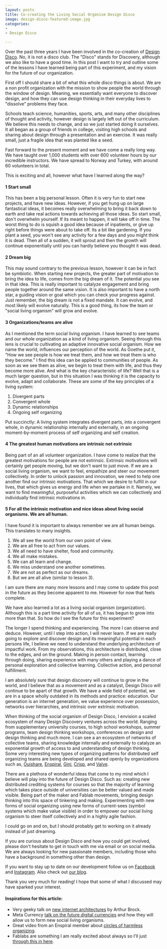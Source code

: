 ```yaml
---
layout: posts
title: Co-creating the Living Social Organism Design Disco
image: design-disco-featured-image.jpg
categories:
-
- Design Disco

---
```

Over the past three years I have been involved in the co-creation of [Design Disco](https://designdisco.org "Design Disco"). No, it is not a disco club. The "Disco" stands for Discovery, although we also like to have a good time. In this post I want to try and outline some of the lessons I have learned being part of this experiment, and my vision for the future of our organization.

First off I should share a bit of what this whole disco things is about. We are a non profit organization with the mission to show people the world through the window of design. Meaning, we essentially want everyone to discover design, and how they can use design thinking in their everyday lives to "dissolve" problems they face.

Schools teach science, humanities, sports, arts, and many other disciplines of thought and activity, however design is largely left out of the curriculum. We believe this needs to change, and so we just started doing it ourselves. It all began as a group of friends in college, visiting high schools and sharing about design through a presentation and an exercise. It was really small, just a fragile idea that was planted like a seed.

Fast forward to the present moment and we have come a really long way. We have taught over 1,000 students with over 600 volunteer hours by our incredible instructors. We have spread to Norway and Turkey, with around 60 volunteers in total.

This is exciting and all, however what have I learned along the way?

#### 1 Start small

This has been a big personal lesson. Often it is very fun to start new projects, and have new ideas. However, if you get hung up on large fantastical ideas, it becomes really overwhelming to bring it back down to earth and take real actions towards achieving all those ideas. So start small, don't overwhelm yourself. If its meant to happen, it will take off in time. The worst thing to do is squish a good idea because of inpatients, or give up right before things were about to take off. Its a bit like gardening. If you plant a seed, you won't see any activity for a few days and you might think it is dead. Then all of a sudden, it will sprout and then the growth will continue exponentially until you can hardly believe you thought it was dead.

#### 2 Dream big

This may sound contrary to the previous lesson, however it can be in fact be symbiotic. When starting new projects, the greater part of motivation to bring the idea to life, comes from the big dream of it. The potential you see in that idea. This is really important to catalyze engagement and bring people together around the same vision. It is also important to have a north star, a guiding vision or goal which you can check your progress against. Just remember, the big dream is not a fixed mandate. It can evolve, and most likely will evolve naturally. This is a good thing, its how the team or "social living organism" will grow and evolve.

#### 3 Organizations/teams are alive

As I mentioned the term social living organism. I have learned to see teams and our whole organization as a kind of living organism. Seeing through this lens is crucial to cultivating an adaptive innovative social organism. How we name the world, influences our perception of the world. As Goethe put it, "How we see people is how we treat them, and how we treat them is who they become." I find this idea can be applied to communities of people. As soon as we see them as alive, we begin to treat them with life, and thus they become more alive. And what is the key characteristic of life? Well that is a much larger question, but in this situation I was thinking it is the capacity to evolve, adapt and collaborate. These are some of the key principles of a living system:

1. Divergent parts
2. Convergent whole
3. Dynamic relationships
4. Ongoing self organizing

Put succinctly: A living system integrates divergent parts, into a convergent whole, in dynamic relationship internally and externally, in an ongoing moment-by-moment process of self organizing and self creation.

#### 4 The greatest human motivations are intrinsic not extrinsic

Being part of an all volunteer organization. I have come to realize that the greatest motivations for people are not extrinsic. Extrinsic motivations will certainly get people moving, but we don't want to just move. If we are a social living organism, we want to feel, empathize and steer our movement collectively. In order to unlock passion and innovation, we need to help one another find our intrinsic motivations. That which we desire to fulfill in our lives, that which gives us energy and life when we partake in it. Namely, we want to find meaningful, purposeful activities which we can collectively and individually find intrinsic motivations in.

#### 5 For all the intrinsic motivation and nice ideas about living social organisms. We are all human.

I have found it is important to always remember we are all human beings. This translates to many insights.

1. We all see the world from our own point of view.
2. We are all free to act from our values.
3. We all need to have shelter, food and community.
4. We all make mistakes.
5. We can all learn and change.
6. We miss understand one another sometimes.
7. We are not as perfect as our dreams.
8. But we are all alive (similar to lesson 3).

I am sure there are many more lessons and I may come to update this post in the future as they become apparent to me. However for now that feels complete.

We have also learned a lot as a living social organism (organization). Although this is a part time activity for all of us, it has begun to grow into more than that. So how do I see the future for this experiment?

The longer I spend thinking and experiencing. The more I can observe and deduce. However, until I step into action, I will never learn. If we are really going to explore and discover design and its meaningful potential in each persons life, I believe we need to understand the underlying architecture of impactful work. From my observations, this architecture is distributed, close to the edges, and on the ground. Making in person contact, learning through doing, sharing experience with many others and playing a dance of personal exploration and collective learning. Collective action, and personal fulfillment.

I am absolutely sure that design discovery will continue to grow in the world, and I believe that as a movement and as a catalyst,  Design Disco will continue to be apart of that growth. We have a wide field of potential, we are in a space wholly outdated in its methods and practice: education. Our generation is an internet generation, we value experience over possession, networks over hierarchies, and intrinsic over extrinsic motivation.

When thinking of the social organism of Design Disco, I envision a scaled ecosystem of many Design Discovery ventures across the world. Ranging from supplementary university courses, to high school workshops, summer programs, team design thinking workshops, conferences on design and design thinking and much more. I can see a an ecosystem of networks of collective teams, sharing knowledge internally and externally to catalyze an exponential growth of access to and understanding of design thinking. Some very interesting new types of organizing patterns for distributed self organizing teams are being developed and shared openly by organizations such as, [Ouishare](http://opensource.ouishare.net/ "Ouishare Open Source"), [Enspiral](https://handbook.enspiral.com/ "Enspiral Network Handbook"), [Gini](https://drive.google.com/file/d/0B44XthBdMmN6bGlfdk8zejdSZUU/view "Gini Company Handbook"), [Crisp](https://drive.google.com/file/d/0B44XthBdMmN6bGlfdk8zejdSZUU/view "Crisp DNA"), and [Valve](https://steamcdn-a.akamaihd.net/apps/valve/Valve_NewEmployeeHandbook.pdf "Valve Company Handbook").

There are a plethora of wonderful ideas that come to my mind which I believe will play into the future of Design Disco. Such as: creating new distributed crediting systems for courses so that the majority of learning which takes place outside of universities can be better valued and made visible. Being part of the maker and Fablab movements, bringing design thinking into this space of tinkering and making. Experimenting with new forms of social organizing using new forms of current-sees (symbol systems which make value visible) in order to empower our social living organism to steer itself collectively and in a highly agile fashion.

I could go on and on, but I should probably get to working on it already instead of just dreaming.

If you are curious about Design Disco and how you could get involved, please don't hesitate to get in touch with me via email or on social media. We are always looking for new passionate members, including those who have a background in something other than design.

If you want to stay up to date on our development follow us on [Facebook](https://facebook.com/designdisco "Design Disco Facebook") and [Instagram](https://instagram.com/designdisco_ "Design Disco Instagram"). Also check out [our blog](http://designdisco.org/blog "Design Disco Blog").

Thank you very much for reading! I hope that some of what I discussed may have sparked your interest.

#### Inspirations for this article:

* Very geeky talk on [new internet architectures](https://www.youtube.com/watch?v=wBlwQpcV95M) by Arthur Brock.
* Meta Currency [talk on the future digital currencies]() and how they will allow us to form new social living organisms.
* Great video from an Enspiral member about [circles of harmless organizing](https://www.youtube.com/watch?v=b9ar0HVzNeE&t=981s).
* Fablabs are something I am really excited about always so I'll just [through this in here](https://www.fablabs.io/).

